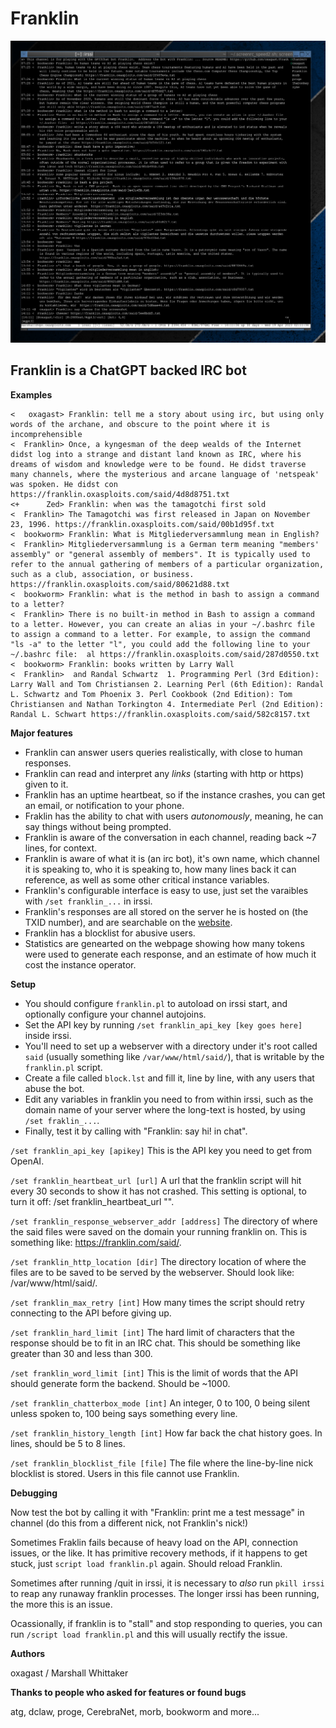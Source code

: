 # Franklin
![irc](https://raw.githubusercontent.com/oxagast/Franklin/main/franklin-cheese.png)

## Franklin is a ChatGPT backed IRC bot

**Examples**
```
<   oxagast> Franklin: tell me a story about using irc, but using only words of the archane, and obscure to the point where it is incomprehensible
<  Franklin> Once, a kyngesman of the deep wealds of the Internet didst log into a strange and distant land known as IRC, where his dreams of wisdom and knowledge were to be found. He didst traverse many channels, where the mysterious and arcane language of 'netspeak' was spoken. He didst con https://franklin.oxasploits.com/said/4d8d8751.txt
<+      Zed> Franklin: when was the tamagotchi first sold
<  Franklin> The Tamagotchi was first released in Japan on November 23, 1996. https://franklin.oxasploits.com/said/00b1d95f.txt
<  bookworm> Franklin: What is Mitgliederversammlung mean in English?
<  Franklin> Mitgliederversammlung is a German term meaning "members' assembly" or "general assembly of members". It is typically used to refer to the annual gathering of members of a particular organization, such as a club, association, or business. https://franklin.oxasploits.com/said/80621d88.txt
<  bookworm> Franklin: what is the method in bash to assign a command to a letter?
<  Franklin> There is no built-in method in Bash to assign a command to a letter. However, you can create an alias in your ~/.bashrc file to assign a command to a letter. For example, to assign the command "ls -a" to the letter "l", you could add the following line to your ~/.bashrc file:  al https://franklin.oxasploits.com/said/287d0550.txt 
<  bookworm> Franklin: books written by Larry Wall
<  Franklin>  and Randal Schwartz  1. Programming Perl (3rd Edition): Larry Wall and Tom Christiansen 2. Learning Perl (6th Edition): Randal L. Schwartz and Tom Phoenix 3. Perl Cookbook (2nd Edition): Tom Christiansen and Nathan Torkington 4. Intermediate Perl (2nd Edition): Randal L. Schwart https://franklin.oxasploits.com/said/582c8157.txt
```

**Major features**
* Franklin can answer users queries realistically, with close to human responses.
* Franklin can read and interpret any *links* (starting with http or https) given to it.
* Franklin has an uptime heartbeat, so if the instance crashes, you can get an email, or notification to your phone.
* Fraklin has the ability to chat with users *autonomously*, meaning, he can say things without being prompted.
* Franklin is aware of the conversation in each channel, reading back ~7 lines, for context.
* Franklin is aware of what it is (an irc bot), it's own name, which channel it is speaking to, who it is speaking to, how many lines back it can reference, as well as some other critical instance variables.
* Franklin's configurable interface is easy to use, just set the varaibles with `/set franklin_...` in irssi.
* Franklin's responses are all stored on the server he is hosted on (the TXID number), and are searchable on the [website](https://franklin.oxasploits.com).
* Franklin has a blocklist for abusive users.
* Statistics are genearted on the webpage showing how many tokens were used to generate each response, and an estimate of how much it cost the instance operator.

**Setup**

* You should configure `franklin.pl` to autoload on irssi start, and optionally configure your channel autojoins.
*  Set the API key by running `/set franklin_api_key [key goes here]` inside irssi.
*  You'll need to set up a webserver with a directory under it's root called `said` (usually something like `/var/www/html/said/`), that is writable by the `franklin.pl` script.
*  Create a file called `block.lst` and fill it, line by line, with any users that abuse the bot.
*  Edit any variables in franklin you need to from within irssi, such as the domain name of your server where the long-text is hosted, by using `/set fraklin_...`.
*  Finally, test it by calling with "Franklin: say hi! in chat".


`/set franklin_api_key [apikey]`
This is the API key you need to get from OpenAI.

`/set franklin_heartbeat_url [url]`
A url that the franklin script will hit every 30 seconds to show it has not crashed. This setting is optional, to turn it off: /set franklin_heartbeat_url "".

`/set franklin_response_webserver_addr [address]`
The directory of where the said files were saved on the domain your running franklin on. This is something like: https://franklin.com/said/.

`/set franklin_http_location [dir]`
The directory location of where the files are to be saved to be served by the webserver. Should look like: /var/www/html/said/.

`/set franklin_max_retry [int]`
How many times the script should retry connecting to the API before giving up.

`/set franklin_hard_limit [int]`
The hard limit of characters that the response should be to fit in an IRC chat.
This should be something like greater than 30 and less than 300.

`/set franklin_word_limit [int]`
This is the limit of words that the API should generate form the backend. Should
be ~1000.

`/set franklin_chatterbox_mode [int]`
An integer, 0 to 100, 0 being silent unless spoken to, 100 being says something every line.

`/set franklin_history_length [int]`
How far back the chat history goes.  In lines, should be 5 to 8 lines.

`/set franklin_blocklist_file [file]`
The file where the line-by-line nick blocklist is stored. Users in this file cannot use Franklin.


**Debugging**

Now test the bot by calling it with "Franklin: print me a test message" in channel (do this from a different nick, 
not Franklin's nick!)

Sometimes Fraklin fails because of heavy load on the API, connection issues, or the like.  It has primitive recovery methods, if
it happens to get stuck, just `script load franklin.pl` again. Should reload Franklin.

Sometimes after running /quit in irssi, it is necessary to *also* run `pkill irssi` to reap any runaway franklin processes.  The
longer irssi has been running, the more this is an issue.

Ocassionally, if franklin is to "stall" and stop responding to queries, you can run `/script load franklin.pl` and this will
usually rectify the issue.

**Authors**

oxagast / Marshall Whittaker

**Thanks to people who asked for features or found bugs**

atg, dclaw, proge, CerebraNet, morb, bookworm and more...
